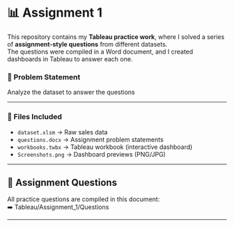 # 📊 Assignment 1   

This repository contains my **Tableau practice work**, where I solved a series of **assignment-style questions** from different datasets.  
The questions were compiled in a Word document, and I created dashboards in Tableau to answer each one.

### 📌 Problem Statement  
Analyze the dataset to answer the questions

---

### 📂 Files Included  
- `dataset.xlsm` → Raw sales data  
- `questions.docx` → Assignment problem statements  
- `workbooks.twbx` → Tableau workbook (interactive dashboard)
- `Screenshots.png` → Dashboard previews (PNG/JPG) 

---
## 📘 Assignment Questions
All practice questions are compiled in this document:  
➡️ Tableau/Assignment_1/Questions

---


